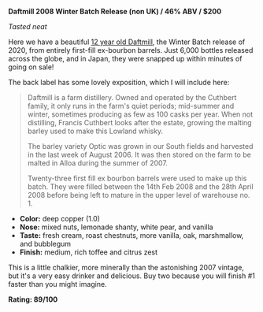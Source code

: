 **Daftmill 2008 Winter Batch Release (non UK) / 46% ABV / $200**

*Tasted neat*

Here we have a beautiful [12 year old Daftmill](https://www.whiskybase.com/whiskies/whisky/181940/daftmill-2008), the Winter Batch release of 2020, from entirely first-fill ex-bourbon barrels.  Just 6,000 bottles released across the globe, and in Japan, they were snapped up within minutes of going on sale!

The back label has some lovely exposition, which I will include here:

> Daftmill is a farm distillery.  Owned and operated by the Cuthbert family, it only runs in the farm's quiet periods; mid-summer and winter, sometimes producing as few as 100 casks per year.  When not distilling, Francis Cuthbert looks after the estate, growing the malting barley used to make this Lowland whisky.
> 
> The barley variety Optic was grown in our South fields and harvested in the last week of August 2006.  It was then stored on the farm to be malted in Alloa during the summer of 2007.
> 
> Twenty-three first fill ex bourbon barrels were used to make up this batch.  They were filled between the 14th Feb 2008 and the 28th April 2008 before being left to mature in the upper level of warehouse no. 1.

* **Color:** deep copper (1.0)
* **Nose:** mixed nuts, lemonade shanty, white pear, and vanilla
* **Taste:** fresh cream, roast chestnuts, more vanilla, oak, marshmallow, and bubblegum
* **Finish:** medium, rich toffee and citrus zest

This is a little chalkier, more minerally than the astonishing 2007 vintage, but it's a very easy drinker and delicious.  Buy two because you will finish #1 faster than you might imagine.

**Rating: 89/100**